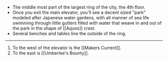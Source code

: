- The middle most part of the largest ring of the city, the 4th floor. 
- Once you exit the main elevator, you'll see a decent sized "park" modeled after Japanese water gardens, with all manner of sea life swimming through little gutters filled with water that weave in and out of the park in the shape of [[Aquos]] crest. 
- Several benches and tables line the outside of the ring.

---
1. To the west of the elevator is the [[Makers Current]].
2. To the east is [[Umberlee's Bounty]].